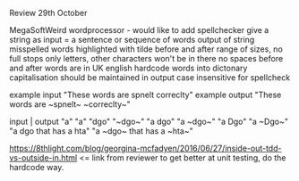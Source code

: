 Review 29th October

MegaSoftWeird
wordprocessor - would like to add spellchecker
give a string as input
= a sentence or sequence of words
output of string 
misspelled words highlighted with tilde before and after
range of sizes, no full stops
only letters, other characters won't be in there
no spaces before and after
words are in UK english
hardcode words into dictonary 
capitalisation should be maintained in output
case insensitive for spellcheck

example input
"These words are spnelt correclty"
example output
"These words are ~spnelt~ ~correclty~"

input | output
"a"     "a"
"dgo"   "~dgo~"
"a dgo" "a ~dgo~"
"a Dgo" "a ~Dgo~"
"a dgo that has a hta"  "a ~dgo~ that has a ~hta~"

https://8thlight.com/blog/georgina-mcfadyen/2016/06/27/inside-out-tdd-vs-outside-in.html <= link from reviewer to get better at unit testing, do the hardcode way.